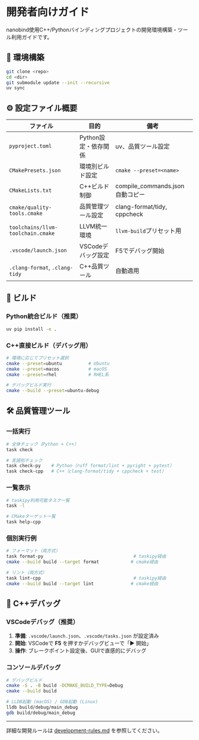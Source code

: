 # 開発者向けガイド

nanobind使用C++/Pythonバインディングプロジェクトの開発環境構築・ツール利用ガイドです。

## 🚀 環境構築

```bash
git clone <repo>
cd <dir>
git submodule update --init --recursive
uv sync
```

## ⚙️ 設定ファイル概要

| ファイル                          | 目的               | 備考                           |
| --------------------------------- | ------------------ | ------------------------------ |
| `pyproject.toml`                  | Python設定・依存関係 | uv、品質ツール設定           |
| `CMakePresets.json`               | 環境別ビルド設定   | `cmake --preset=<name>`        |
| `CMakeLists.txt`                  | C++ビルド制御      | compile_commands.json自動コピー |
| `cmake/quality-tools.cmake`       | 品質管理ツール設定 | clang-format/tidy, cppcheck   |
| `toolchains/llvm-toolchain.cmake` | LLVM統一環境       | `llvm-build`プリセット用       |
| `.vscode/launch.json`             | VSCodeデバッグ設定 | F5でデバッグ開始               |
| `.clang-format`, `.clang-tidy`    | C++品質ツール      | 自動適用                       |

## 🔨 ビルド

### Python統合ビルド（推奨）

```bash
uv pip install -e .
```

### C++直接ビルド（デバッグ用）

```bash
# 環境に応じてプリセット選択
cmake --preset=ubuntu          # Ubuntu
cmake --preset=macos           # macOS
cmake --preset=rhel            # RHEL系

# デバッグビルド実行
cmake --build --preset=ubuntu-debug
```

## 🛠️ 品質管理ツール

### 一括実行

```bash
# 全体チェック（Python + C++）
task check

# 言語別チェック
task check-py    # Python（ruff format/lint + pyright + pytest）
task check-cpp   # C++（clang-format/tidy + cppcheck + test）
```

### 一覧表示

```bash
# taskipy利用可能タスク一覧
task -l

# CMakeターゲット一覧
task help-cpp
```

### 個別実行例

```bash
# フォーマット（両方式）
task format-py                                  # taskipy経由
cmake --build build --target format            # cmake経由

# リント（両方式）
task lint-cpp                                   # taskipy経由
cmake --build build --target lint              # cmake経由
```

## 🐛 C++デバッグ

### VSCodeデバッグ（推奨）

1. **準備**: `.vscode/launch.json`、`.vscode/tasks.json` が設定済み
2. **開始**: VSCodeで **F5** を押すかデバッグビューで「▶️ 開始」
3. **操作**: ブレークポイント設定後、GUIで直感的にデバッグ

### コンソールデバッグ

```bash
# デバッグビルド
cmake -S . -B build -DCMAKE_BUILD_TYPE=Debug
cmake --build build

# LLDB起動 (macOS) / GDB起動 (Linux)
lldb build/debug/main_debug
gdb build/debug/main_debug
```

---

詳細な開発ルールは [development-rules.md](development-rules.md) を参照してください。
